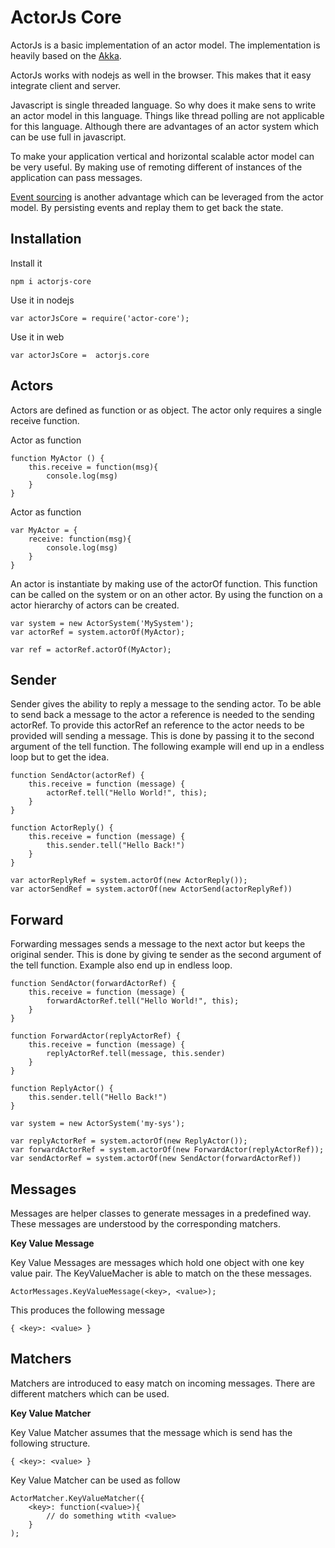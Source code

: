 ActorJs Core
============

ActorJs is a basic implementation of an actor model. The implementation is heavily based on the [Akka](http://akka.io/). 

ActorJs works with nodejs as well in the browser. This makes that it easy integrate client and server.

Javascript is single threaded language. So why does it make sens to write an actor model in this language. Things like thread polling are not applicable for this language. Although there are advantages of an actor system which can be use full in javascript.

To make your application vertical and horizontal scalable actor model can be very useful. By making use of remoting different of instances of the application can pass messages.

[Event sourcing](http://martinfowler.com/eaaDev/EventSourcing.html) is another advantage which can be leveraged from the actor model. By persisting events and replay them to get back the state.  

Installation
------------
Install it
```
npm i actorjs-core
```

Use it in nodejs
```
var actorJsCore = require('actor-core');
```

Use it in web
```
var actorJsCore =  actorjs.core
```

Actors
------

Actors are defined as function or as object. The actor only requires a single receive function.

Actor as function
```
function MyActor () {
    this.receive = function(msg){
        console.log(msg)
    }
}
```

Actor as function
```
var MyActor = {
    receive: function(msg){
        console.log(msg)
    }
}
```

An actor is instantiate by making use of the actorOf function. This function can be called on the system or on an other actor. By using the function on a actor hierarchy of actors can be created.

```
var system = new ActorSystem('MySystem');
var actorRef = system.actorOf(MyActor);
```

```
var ref = actorRef.actorOf(MyActor);
```

Sender
------
Sender gives the ability to reply a message to the sending actor. To be able to send back a message to the actor a reference is needed to the sending actorRef. To provide this actorRef an reference to the actor needs to be provided will sending a message. This is done by passing it to the second argument of the tell function. The following example will end up in a endless loop but to get the idea.

```
function SendActor(actorRef) {
    this.receive = function (message) {
        actorRef.tell("Hello World!", this);
    }
}

function ActorReply() {
    this.receive = function (message) {
        this.sender.tell("Hello Back!")
    }
}

var actorReplyRef = system.actorOf(new ActorReply());
var actorSendRef = system.actorOf(new ActorSend(actorReplyRef))
```

Forward
-------
Forwarding messages sends a message to the next actor but keeps the original sender. This is done by giving te sender as the second argument of the tell function. Example also end up in endless loop.

```
function SendActor(forwardActorRef) {
    this.receive = function (message) {
        forwardActorRef.tell("Hello World!", this);
    }
}

function ForwardActor(replyActorRef) {
    this.receive = function (message) {
        replyActorRef.tell(message, this.sender)
    }
}

function ReplyActor() {
    this.sender.tell("Hello Back!")
}

var system = new ActorSystem('my-sys');

var replyActorRef = system.actorOf(new ReplyActor());
var forwardActorRef = system.actorOf(new ForwardActor(replyActorRef));
var sendActorRef = system.actorOf(new SendActor(forwardActorRef))
```

Messages
--------

Messages are helper classes to generate messages in a predefined way. These messages are understood by the corresponding matchers.

**Key Value Message**

Key Value Messages are messages which hold one object with one key value pair. The KeyValueMacher is able to match on the these messages. 
```
ActorMessages.KeyValueMessage(<key>, <value>);
```

This produces the following message
```
{ <key>: <value> }
```

Matchers
--------
Matchers are introduced to easy match on incoming messages. There are different matchers which can be used.

**Key Value Matcher**

Key Value Matcher assumes that the message which is send has the following structure.

```
{ <key>: <value> }
```

Key Value Matcher can be used as follow
```
ActorMatcher.KeyValueMatcher({
    <key>: function(<value>){
        // do something wtith <value>
    }
);
```